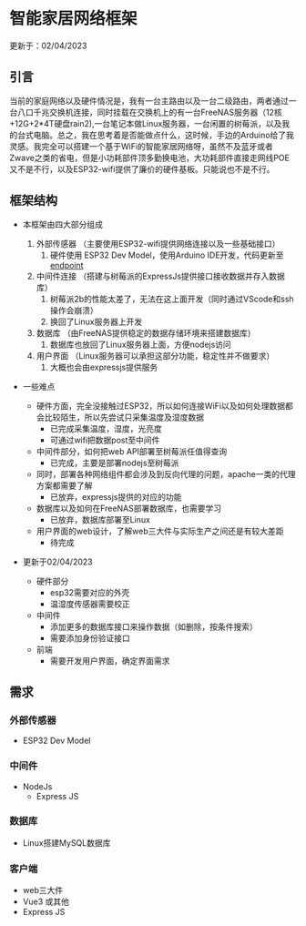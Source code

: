 # 智能家居网络框架

更新于：02/04/2023

## 引言

当前的家庭网络以及硬件情况是，我有一台主路由以及一台二级路由，两者通过一台八口千兆交换机连接，同时挂载在交换机上的有一台FreeNAS服务器（12核+12G+2*4T硬盘rain2),一台笔记本做Linux服务器，一台闲置的树莓派，以及我的台式电脑。总之，我在思考着是否能做点什么，这时候，手边的Arduino给了我灵感。我完全可以搭建一个基于WiFi的智能家居网络呀，虽然不及蓝牙或者Zwave之类的省电，但是小功耗部件顶多勤换电池，大功耗部件直接走网线POE又不是不行，以及ESP32-wifi提供了廉价的硬件基板。只能说也不是不行。



## 框架结构

- 本框架由四大部分组成
  1. 外部传感器 （主要使用ESP32-wifi提供网络连接以及一些基础接口）
     1. 硬件使用 ESP32 Dev Model，使用Arduino IDE开发，代码更新至[endpoint](endpoint)
  2. 中间件连接 （搭建与树莓派的ExpressJs提供接口接收数据并存入数据库）
     1. 树莓派2b的性能太差了，无法在这上面开发（同时通过VScode和ssh操作会崩溃）
     2. 换回了Linux服务器上开发
  3. 数据库 （由FreeNAS提供稳定的数据存储环境来搭建数据库）
     1. 数据库也放回了Linux服务器上面，方便nodejs访问
  4. 用户界面 （Linux服务器可以承担这部分功能，稳定性并不做要求）
     1. 大概也会由expressjs提供服务
- 一些难点
  - 硬件方面，完全没接触过ESP32，所以如何连接WiFi以及如何处理数据都会比较陌生，所以先尝试只采集温度及湿度数据
    - 已完成采集温度，湿度，光亮度
    - 可通过wifi把数据post至中间件
  - 中间件部分，如何把web API部署至树莓派任值得查询
    - 已完成，主要是部署nodejs至树莓派
  - 同时，部署各种网络组件都会涉及到反向代理的问题，apache一类的代理方案都需要了解
    - 已放弃，expressjs提供的对应的功能
  - 数据库以及如何在FreeNAS部署数据库，也需要学习
    - 已放弃，数据库部署至Linux
  - 用户界面的web设计，了解web三大件与实际生产之间还是有较大差距
    - 待完成



- 更新于02/04/2023
  - 硬件部分
    - esp32需要对应的外壳
    - 温湿度传感器需要校正
  - 中间件
    - 添加更多的数据库接口来操作数据（如删除，按条件搜索）
    - 需要添加身份验证接口
  - 前端
    - 需要开发用户界面，确定界面需求





## 需求

### 外部传感器

- ESP32 Dev Model



### 中间件

- NodeJs
  - Express JS




### 数据库

- Linux搭建MySQL数据库



### 客户端

- web三大件
- Vue3 或其他
- Express JS



